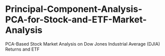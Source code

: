 # Principal-Component-Analysis-PCA-for-Stock-and-ETF-Market-Analysis
PCA-Based Stock Market Analysis on Dow Jones Industrial Average (DJIA) Returns and ETF
